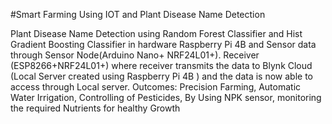 #Smart Farming Using IOT and Plant Disease Name Detection

Plant Disease Name Detection using Random Forest Classifier and Hist Gradient Boosting Classifier in hardware Raspberry Pi 4B and Sensor data through Sensor Node(Arduino Nano+ NRF24L01+).
Receiver (ESP8266+NRF24L01+) where receiver transmits the data to Blynk Cloud (Local Server created using Raspberry Pi 4B ) and the data is now able to access through Local server.
Outcomes:
Precision Farming,
Automatic Water Irrigation,
Controlling of Pesticides,
By Using NPK sensor, monitoring the required Nutrients for healthy Growth
